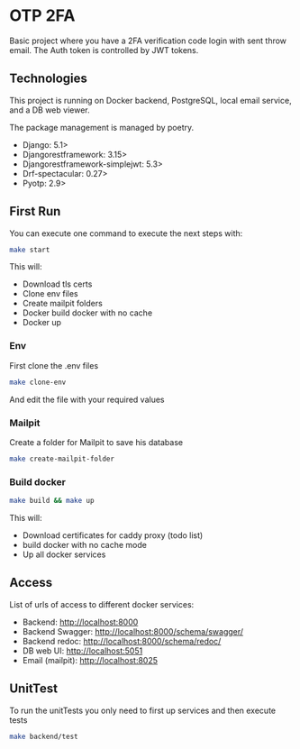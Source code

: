 # OTP 2FA

Basic project where you have a 2FA verification code login with sent throw email.
The Auth token is controlled by JWT tokens.

## Technologies

This project is running on Docker backend, PostgreSQL, local email service, and a DB web viewer.

The package management is managed by poetry.

* Django: 5.1>
* Djangorestframework: 3.15>
* Djangorestframework-simplejwt: 5.3>
* Drf-spectacular: 0.27>
* Pyotp: 2.9>


## First Run

You can execute one command to execute the next steps with:

```bash
make start
```

This will:

* Download tls certs
* Clone env files
* Create mailpit folders 
* Docker build docker with no cache 
* Docker up

### Env

First clone the .env files

```bash
make clone-env
```

And edit the file with your required values

### Mailpit

Create a folder for Mailpit to save his database

```bash
make create-mailpit-folder
```

### Build docker

```bash
make build && make up
```

This will:

* Download certificates for caddy proxy (todo list)
* build docker with no cache mode
* Up all docker services

## Access

List of urls of access to different docker services:

* Backend: [http://localhost:8000](http://localhost:8000)
* Backend Swagger: [http://localhost:8000/schema/swagger/](http://localhost:8000/schema/swagger/)
* Backend redoc: [http://localhost:8000/schema/redoc/](http://localhost:8000/schema/redoc/)
* DB web UI: [http://localhost:5051](http://localhost:5051)
* Email (mailpit): [http://localhost:8025](http://localhost:8025)

## UnitTest

To run the unitTests you only need to first up services and then execute tests

```bash
make backend/test
```